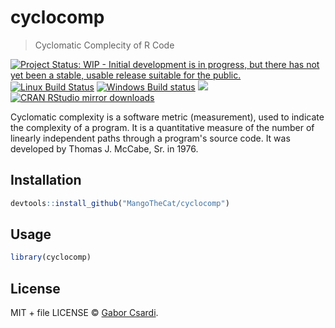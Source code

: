 


# cyclocomp

> Cyclomatic Complecity of R Code

[![Project Status: WIP - Initial development is in progress, but there has not yet been a stable, usable release suitable for the public.](http://www.repostatus.org/badges/latest/wip.svg)](http://www.repostatus.org/#wip)
[![Linux Build Status](https://travis-ci.org/MangoTheCat/cyclocomp.svg?branch=master)](https://travis-ci.org/MangoTheCat/cyclocomp)
[![Windows Build status](https://ci.appveyor.com/api/projects/status/github/MangoTheCat/cyclocomp?svg=true)](https://ci.appveyor.com/project/MangoTheCat/cyclocomp)
[![](http://www.r-pkg.org/badges/version/cyclocomp)](http://www.r-pkg.org/pkg/cyclocomp)
[![CRAN RStudio mirror downloads](http://cranlogs.r-pkg.org/badges/cyclocomp)](http://www.r-pkg.org/pkg/cyclocomp)


Cyclomatic complexity is a software metric (measurement), used to indicate
  the complexity of a program. It is a quantitative measure of the number of
  linearly independent paths through a program's source code. It was developed
  by Thomas J. McCabe, Sr. in 1976.

## Installation


```r
devtools::install_github("MangoTheCat/cyclocomp")
```

## Usage


```r
library(cyclocomp)
```

## License

MIT + file LICENSE © [Gabor Csardi](https://github.com/MangoTheCat).
